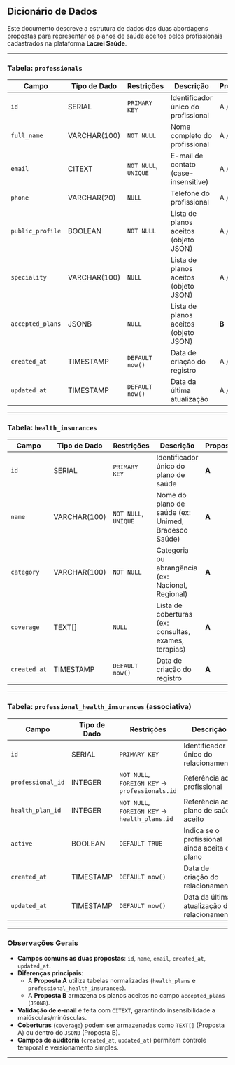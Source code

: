 ## Dicionário de Dados
Este documento descreve a estrutura de dados das duas abordagens propostas para representar os planos de saúde aceitos pelos profissionais cadastrados na plataforma **Lacrei Saúde**.

---

### Tabela: `professionals`

| Campo | Tipo de Dado | Restrições | Descrição | Proposta |
|--------|---------------|-------------|------------|-----------|
| `id` | SERIAL | `PRIMARY KEY` | Identificador único do profissional | A / B |
| `full_name` | VARCHAR(100) | `NOT NULL` | Nome completo do profissional | A / B |
| `email` | CITEXT | `NOT NULL`, `UNIQUE` | E-mail de contato (case-insensitive) | A / B |
| `phone` | VARCHAR(20) | `NULL` | Telefone do profissional | A / B |
| `public_profile` | BOOLEAN | `NOT NULL` | Lista de planos aceitos (objeto JSON) | A / B |
| `speciality` | VARCHAR(100) | `NULL` | Lista de planos aceitos (objeto JSON) | A / B |
| `accepted_plans` | JSONB | `NULL` | Lista de planos aceitos (objeto JSON) | **B** |
| `created_at` | TIMESTAMP | `DEFAULT now()` | Data de criação do registro | A / B |
| `updated_at` | TIMESTAMP | `DEFAULT now()` | Data da última atualização | A / B |

---

### Tabela: `health_insurances`

| Campo | Tipo de Dado | Restrições | Descrição | Proposta |
|--------|---------------|-------------|------------|-----------|
| `id` | SERIAL | `PRIMARY KEY` | Identificador único do plano de saúde | **A** |
| `name` | VARCHAR(100) | `NOT NULL`, `UNIQUE` | Nome do plano de saúde (ex: Unimed, Bradesco Saúde) | **A** |
| `category` | VARCHAR(100) | `NOT NULL` | Categoria ou abrangência (ex: Nacional, Regional) | **A** |
| `coverage` | TEXT[] | `NULL` | Lista de coberturas (ex: consultas, exames, terapias) | **A** |
| `created_at` | TIMESTAMP | `DEFAULT now()` | Data de criação do registro | **A** |

---

### Tabela: `professional_health_insurances` (associativa)

| Campo | Tipo de Dado | Restrições | Descrição | Proposta |
|--------|---------------|-------------|------------|-----------|
| `id` | SERIAL | `PRIMARY KEY` | Identificador único do relacionamento | **A** |
| `professional_id` | INTEGER | `NOT NULL`, `FOREIGN KEY` → `professionals.id` | Referência ao profissional | **A** |
| `health_plan_id` | INTEGER | `NOT NULL`, `FOREIGN KEY` → `health_plans.id` | Referência ao plano de saúde aceito | **A** |
| `active` | BOOLEAN | `DEFAULT TRUE` | Indica se o profissional ainda aceita o plano | **A** |
| `created_at` | TIMESTAMP | `DEFAULT now()` | Data de criação do relacionamento | **A** |
| `updated_at` | TIMESTAMP | `DEFAULT now()` | Data da última atualização do relacionamento | **A** |

---

### Observações Gerais

- **Campos comuns às duas propostas**: `id`, `name`, `email`, `created_at`, `updated_at`.
- **Diferenças principais**:
  - A **Proposta A** utiliza tabelas normalizadas (`health_plans` e `professional_health_insurances`).
  - A **Proposta B** armazena os planos aceitos no campo `accepted_plans` (`JSONB`).
- **Validação de e-mail** é feita com `CITEXT`, garantindo insensibilidade a maiúsculas/minúsculas.
- **Coberturas** (`coverage`) podem ser armazenadas como `TEXT[]` (Proposta A) ou dentro do `JSONB` (Proposta B).
- **Campos de auditoria** (`created_at`, `updated_at`) permitem controle temporal e versionamento simples.

---